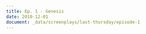 ```yaml
---
title: Ep. 1 - Genesis
date: 2010-12-01
document: _data/screenplays/last-thursday/episode-1
---
```

